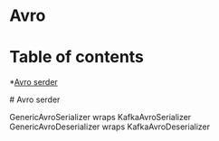 **Avro**
=============

# Table of contents

*[Avro serder](#avro-serder)

<a name="avro-serder"/>
# Avro serder

GenericAvroSerializer wraps KafkaAvroSerializer  
GenericAvroDeserializer wraps KafkaAvroDeserializer  
